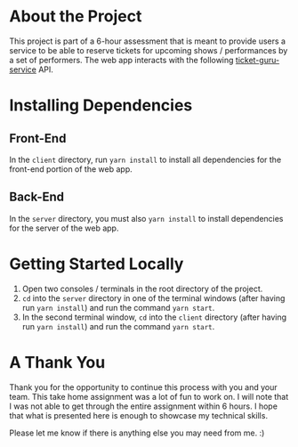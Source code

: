 # About the Project
This project is part of a 6-hour assessment that is meant to provide users a service to be able to reserve tickets for upcoming shows / performances by a set of performers. The web app interacts with the following [ticket-guru-service]("http://ec2-54-159-33-6.compute-1.amazonaws.com:5005/ticket-guru/api/docs") API.

# Installing Dependencies

## Front-End

In the `client` directory, run `yarn install` to install all dependencies for the front-end portion of the web app.

## Back-End

In the `server` directory, you must also `yarn install` to install dependencies for the server of the web app.

# Getting Started Locally

1. Open two consoles / terminals in the root directory of the project.
2. `cd` into the `server` directory in one of the terminal windows (after having run `yarn install`) and run the command `yarn start`.
3. In the second terminal window, `cd` into the `client` directory (after having run `yarn install`) and run the command `yarn start`.

# A Thank You

Thank you for the opportunity to continue this process with you and your team. This take home assignment was a lot of fun to work on. I will note that I was not able to get through the entire assignment within 6 hours. I hope that what is presented here is enough to showcase my technical skills.

Please let me know if there is anything else you may need from me. :)
